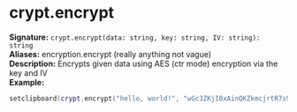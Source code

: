 # crypt.encrypt
**Signature:** `crypt.encrypt(data: string, key: string, IV: string): string` <br>
**Aliases:** encryption.encrypt (really anything not vague) <br>
**Description:** Encrypts given data using AES (ctr mode) encryption via the key and IV <br>
**Example:**
```lua
setclipboard(crypt.encrypt("hello, world!", "wGc3ZKjI0xAinQKZkmcjrtR7s92r6eq4hhYRRK4o6Gg=", "OUZuWG5LZS9IZHVQQjgrbHVPQTQ0Zz09"))
```

